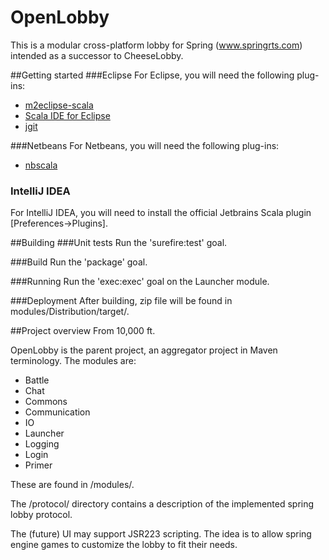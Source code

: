# OpenLobby
This is a modular cross-platform lobby for Spring (www.springrts.com) intended as a successor to CheeseLobby.

##Getting started
###Eclipse
For Eclipse, you will need the following plug-ins:
*	[m2eclipse-scala](https://github.com/sonatype/m2eclipse-scala)
*	[Scala IDE for Eclipse](http://scala-ide.org/)
*	[jgit](http://eclipse.org/jgit/)

###Netbeans
For Netbeans, you will need the following plug-ins:
*	[nbscala](https://github.com/dcaoyuan/nbscala)

### IntelliJ IDEA
For IntelliJ IDEA, you will need to install the official Jetbrains Scala plugin [Preferences->Plugins].

##Building
###Unit tests
Run the 'surefire:test' goal.
	
###Build
Run the 'package' goal.

###Running
Run the 'exec:exec' goal on the Launcher module.

###Deployment
After building, zip file will be found in modules/Distribution/target/.

##Project overview
From 10,000 ft.

OpenLobby is the parent project, an aggregator project in Maven terminology. The modules are:
*	Battle
*	Chat
*	Commons
*	Communication
*	IO
*	Launcher
*	Logging
*	Login
*	Primer

These are found in /modules/.

The /protocol/ directory contains a description of the implemented spring lobby protocol.

The (future) UI may support JSR223 scripting. The idea is to allow spring engine games to customize the lobby to fit their needs.